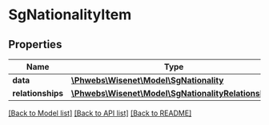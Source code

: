# SgNationalityItem

## Properties
Name | Type | Description | Notes
------------ | ------------- | ------------- | -------------
**data** | [**\Phwebs\Wisenet\Model\SgNationality**](SgNationality.md) |  | [optional] 
**relationships** | [**\Phwebs\Wisenet\Model\SgNationalityRelationships**](SgNationalityRelationships.md) |  | [optional] 

[[Back to Model list]](../../README.md#documentation-for-models) [[Back to API list]](../../README.md#documentation-for-api-endpoints) [[Back to README]](../../README.md)

